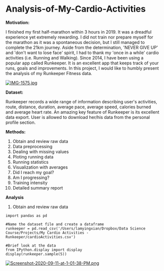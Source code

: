 # Analysis-of-My-Cardio-Activities

**Motivation:**

I finished my first half-marathon within 3 hours in 2019. It was a dreadful experience yet extremely rewarding. I did not train nor prepare myself for the marathon as it was a spontaneous decision, but I still managed to complete the 21km journey. Aside from the determination, 'NEVER GIVE UP' and 'don't want to lose face' spirit, I had to thank my 'once in a while' cardio activities (i.e. Running and Walking). Since 2014, I have been using a popular app called Runkeeper. It is an excellent app that keeps track of your runs, goals and improvements. In this project, I would like to humbly present the analysis of my Runkeeper Fitness data.

[![IMG-1575.jpg](https://i.postimg.cc/cLDnbYfh/IMG-1575.jpg)](https://postimg.cc/9D704D8w)

**Dataset:**  

Runkeeper records a wide range of information describing user's activities, route, distance, duration, average pace, average speed, calories burned and average heart rate. An amazing key feature of Runkeeper is its excellent data export. User is allowed to download her/his data from the personal profile section.


**Methods:**
1. Obtain and review raw data
2. Data preprocessing
3. Dealing with missing values
4. Ploting running data
5. Running statistics
6. Visualization with averages
7. Did I reach my goal?
8. Am I progressing?
9. Training intensity
10. Detailed summary report


**Analysis**
1. Obtain and review raw data

```
import pandas as pd

#Name the dataset file and create a dataframe
runkeeper = pd.read_csv('/Users/lamyingxian/Dropbox/Data Science Course/Projects/My Cardio Activities - Runkeeper/cardioActivities.csv')

#Brief look at the data
from IPython.display import display
display(runkeeper.sample(5))
```
[![Screenshot-2020-09-11-at-1-01-38-PM.png](https://i.postimg.cc/26PvxBP6/Screenshot-2020-09-11-at-1-01-38-PM.png)](https://postimg.cc/wyQ7q3x8)


